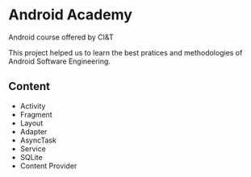 # Android Academy

Android course offered by CI&amp;T

This project helped us to learn the best pratices and methodologies of Android Software Engineering.

## Content
- Activity
- Fragment
- Layout
- Adapter
- AsyncTask
- Service
- SQLite
- Content Provider





